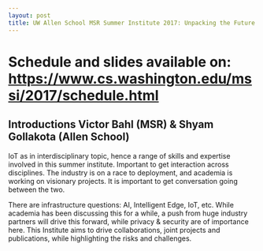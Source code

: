 ```yaml
---
layout: post
title: UW Allen School MSR Summer Institute 2017: Unpacking the Future of IoT (Day 1)
---
```


# Schedule and slides available on: https://www.cs.washington.edu/mssi/2017/schedule.html

## Introductions Victor Bahl (MSR) & Shyam Gollakota (Allen School)

IoT as in interdisciplinary topic, hence a range of skills and expertise involved in this summer institute. Important to get interaction across disciplines. The industry is on a race to deployment, and academia is working on visionary projects. It is important to get conversation going between the two. 

There are infrastructure questions: AI, Intelligent Edge, IoT, etc. While academia has been discussing this for a while, a push from huge industry partners will drive this forward, while privacy & security are of importance here. This Institute aims to drive collaborations, joint projects and publications, while highlighting the risks and challenges. 

